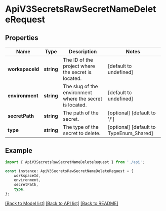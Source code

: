 # ApiV3SecretsRawSecretNameDeleteRequest


## Properties

Name | Type | Description | Notes
------------ | ------------- | ------------- | -------------
**workspaceId** | **string** | The ID of the project where the secret is located. | [default to undefined]
**environment** | **string** | The slug of the environment where the secret is located. | [default to undefined]
**secretPath** | **string** | The path of the secret. | [optional] [default to '/']
**type** | **string** | The type of the secret to delete. | [optional] [default to TypeEnum_Shared]

## Example

```typescript
import { ApiV3SecretsRawSecretNameDeleteRequest } from './api';

const instance: ApiV3SecretsRawSecretNameDeleteRequest = {
    workspaceId,
    environment,
    secretPath,
    type,
};
```

[[Back to Model list]](../README.md#documentation-for-models) [[Back to API list]](../README.md#documentation-for-api-endpoints) [[Back to README]](../README.md)
